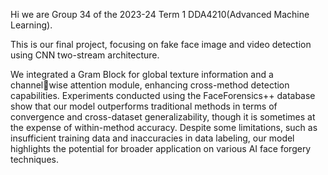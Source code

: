 Hi we are Group 34 of the 2023-24 Term 1 DDA4210(Advanced Machine Learning).

This is our final project, focusing on fake face image and video detection using CNN two-stream architecture.

We integrated a Gram Block for global texture information and a channelwise attention module, enhancing cross-method detection capabilities. Experiments conducted using the FaceForensics++ database show that our model outperforms traditional methods in terms of convergence and cross-dataset generalizability, though it is sometimes at the expense of within-method accuracy. Despite some limitations, such as insufficient training data and inaccuracies in data labeling, our model highlights the potential for broader application on various AI face forgery techniques.
